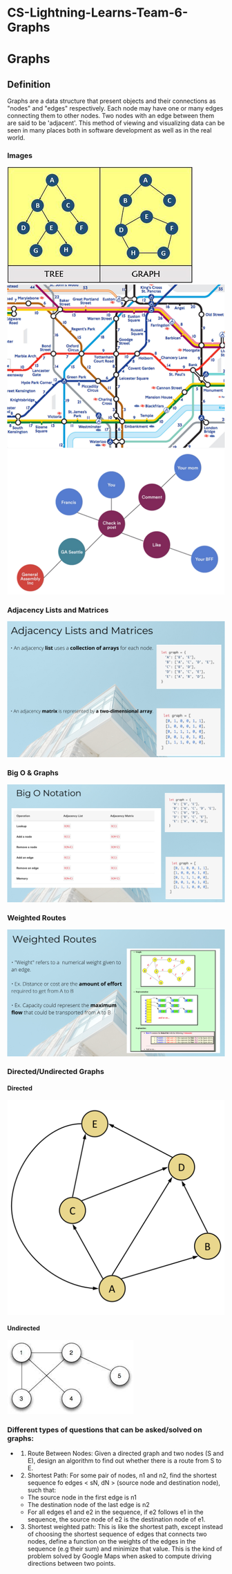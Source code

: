 # CS-Lightning-Learns-Team-6-Graphs 

# Graphs

## Definition
Graphs are a data structure that present objects and their connections as "nodes" and "edges" respectively.  Each node may have one or many edges connecting them to other nodes.  Two nodes with an edge between them are said to be 'adjacent'.  This method of viewing and visualizing data can be seen in many places both in software development as well as in the real world.

### Images

![image](public/images/tree_graph.jpg)
![image](public/images/road_map.jpeg)
![image](public/images/social_network.png)

### Adjacency Lists and Matrices

![image](public/images/adjacency_lists.png)

### Big O & Graphs

![image](public/images/big_O.png)

### Weighted Routes

![image](public/images/weighted_routes.png)


### Directed/Undirected Graphs

#### Directed

![image](public/images/directed_graph.png)

#### Undirected

![image](public/images/undirected.jpeg)


### Different types of questions that can be asked/solved on graphs:
- 1. Route Between Nodes: Given a directed graph and two nodes (S and E), design an algorithm to find out whether there is a route from S to E.

- 2. Shortest Path: For some pair of nodes, n1 and n2, find the shortest sequence fo edges < sN, dN > (source node and destination node), such that:
	+ The source node in the first edge is n1
	+ The destination node of the last edge is n2
	+ For all edges e1 and e2 in the sequence, if e2 follows e1 in the sequence, the source node of e2 is the destination node of e1.

- 3. Shortest weighted path: This is like the shortest path, except instead of choosing the shortest sequence of edges that connects two nodes, define a function on the weights of the edges in the sequence (e.g their sum) and minimize that value. This is the kind of problem solved by Google Maps when asked to compute driving directions between two points.